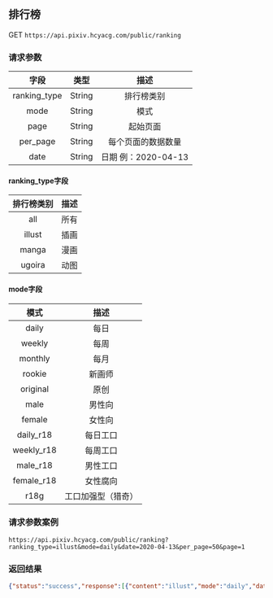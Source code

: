 ## 排行榜

GET `https://api.pixiv.hcyacg.com/public/ranking`

### 请求参数
| 字段  | 类型  | 描述  |
| :------------: | :------------: | :------------: |
| ranking_type  | String  | 排行榜类别  |
| mode  |  String |  模式 |
| page  |  String | 起始页面  |
| per_page  | String  | 每个页面的数据数量  |
| date  | String  | 日期 例：2020-04-13  |

#### ranking_type字段
| 排行榜类别  | 描述  |
| :------------: | :------------: |
|  all | 所有  |
| illust  |  插画 |
| manga  |  漫画 |
| ugoira  | 动图  |

#### mode字段
|  模式 | 描述  |
| :------------: | :------------: |
| daily  | 每日  |
| weekly  | 每周  |
| monthly  | 每月  |
|  rookie |  新画师 |
| original  | 原创  |
| male  |  男性向 |
| female  |  女性向 |
|  daily_r18 | 每日工口  |
| weekly_r18  |  每周工口 |
| male_r18  | 男性工口  |
| female_r18 |  女性腐向 |
| r18g  | 工口加强型（猎奇）  |

### 请求参数案例
`https://api.pixiv.hcyacg.com/public/ranking?ranking_type=illust&mode=daily&date=2020-04-13&per_page=50&page=1`

### 返回结果
```json
{"status":"success","response":[{"content":"illust","mode":"daily","date":"2020-04-13","works":[{"rank":1,"previous_rank":2,"work":{"id":80723464,"title":"鬼","caption":null,"tags":["鬼滅の刃","竈門炭治郎","鬼の王","ネタバレ","鬼化炭治郎","鬼滅の刃20000users入り"],"tools":null,"image_urls":{"px_128x128":"https://i.pximg.net/c/128x128/img-master/img/2020/04/14/23/04/20/80723464_p0_square1200.jpg","px_480mw":"https://i.pximg.net/c/480x960/img-master/img/2020/04/14/23/04/20/80723464_p0_master1200.jpg","large":"https://i.pximg.net/img-original/img/2020/04/14/23/04/20/80723464_p0.jpg"},"width":716,"height":1062,"stats":{"scored_count":5293,"score":52930,"views_count":79628,"favorited_count":{"public":null,"private":null},"commented_count":null},"publicity":0,"age_limit":"all-age","created_time":"2020-04-12 00:13:00","reuploaded_time":"2020-04-14 23:04:20","user":{"id":24218478,"account":"wan_ke","name":"￦ANKE","is_following":null,"is_follower":null,"is_friend":null,"is_premium":null,"profile_image_urls":{"px_170x170":"https://i.pximg.net/user-profile/img/2019/10/22/04/04/45/16445257_404ce224320f5dac49b6715fafd3824d_170.jpg","px_50x50":"https://i.pximg.net/user-profile/img/2019/10/22/04/04/45/16445257_404ce224320f5dac49b6715fafd3824d_50.jpg"},"stats":null,"profile":null},"is_manga":null,"is_liked":null,"favorite_id":null,"page_count":2,"book_style":"none","type":"illustration","metadata":null,"content_type":null,"sanity_level":"white"}}]}],"count":1,"pagination":{"previous":null,"next":2,"current":1,"per_page":1,"total":500,"pages":500}}
```
